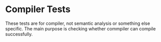 # Compiler Tests

These tests are for compiler, not semantic analysis or something else specific.
The main purpose is checking whether commpiler can compile successfully.

